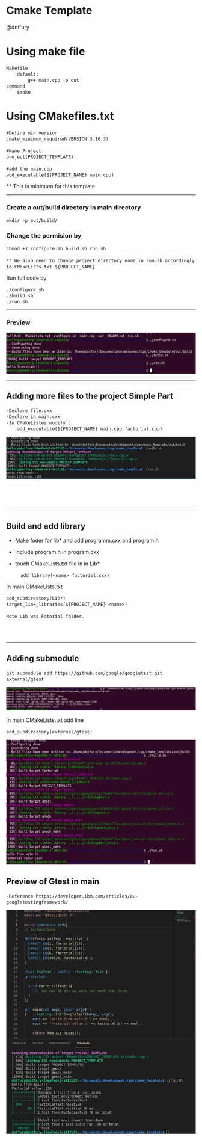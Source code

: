 # Cmake Template 
@dntfury

# Using make file
    Makefile
        default:
            g++ main.cpp -o out
    command
        $make
    

# Using CMakefiles.txt

    #Define min version
    cmake_minimum_required(VERSION 3.16.3)

    #Name Project
    project(PROJECT_TEMPLATE)

    #add the main.cpp
    add_executable(${PROJECT_NAME} main.cpp)

** This is minimum for this template

<hr>

### Create a out/build directory in main directory
    
    mkdir -p out/build/

### Change the permision by 

    chmod +x configure.sh build.sh run.sh
    
    ** We also need to change project directory name in run.sh accordingly to CMakeLists.txt ${PROJECT_NAME}

Run full code by

    ./configure.sh
    ./build.sh
    ./run.sh


<hr>

### Preview

![SC](IMG/SC.png)



<hr>

## Adding more files to the project Simple Part

    -Declare file.cxx
    -Declare in main.cxx
    -In CMakeListes modify :
        add_executable(${PROJECT_NAME} main.cpp factorial.cpp)


![SC2](IMG/SC2.png)

<br>
<br>
<br>
<hr>

## Build and add library

- Make foder for lib* and add programm.cxx and program.h
- Include program.h in program.cxx
- touch CMakeLists.txt file in in Lib*
    
        add_library(<name> factorial.cxx)

In main CMakeLists.txt

    add_subdirectory(Lib*)
    target_link_libraries(${PROJECT_NAME} <name>)

    Note Lib was Fatorial folder.

<br>
<br>
<hr>

## Adding submodule

    git submodule add https://github.com/google/googletest.git external/gtest

![SC3](IMG/SC3.png)    

In main CMakeLists.txt add line

    add_subdirectory(external/gtest)


![SC4](IMG/SC4.png)    

## Preview of Gtest in main

    -Reference https://developer.ibm.com/articles/au-googletestingframework/

![SC5](IMG/SC5.png)

